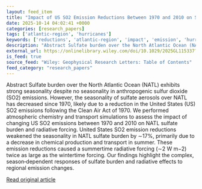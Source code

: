 ```yaml
---
layout: feed_item
title: "Impact of US SO2 Emission Reductions Between 1970 and 2010 on Seasonal Sulfate Aerosol Burden and Radiative Forcing Over the North Atlantic"
date: 2025-10-14 04:02:41 +0000
categories: [research_papers]
tags: ['atlantic-region', 'hurricanes']
keywords: ['reductions', 'atlantic-region', 'impact', 'emission', 'hurricanes']
description: "Abstract Sulfate burden over the North Atlantic Ocean (NATL) exhibits strong seasonality despite no seasonality in anthropogenic sulfur dioxide (SO2) emissions"
external_url: https://onlinelibrary.wiley.com/doi/10.1029/2025GL115337?af=R
is_feed: true
source_feed: "Wiley: Geophysical Research Letters: Table of Contents"
feed_category: "research_papers"
---
```


Abstract Sulfate burden over the North Atlantic Ocean (NATL) exhibits strong seasonality despite no seasonality in anthropogenic sulfur dioxide (SO2) emissions. However, the seasonality of sulfate aerosols over NATL has decreased since 1970, likely due to a reduction in the United States (US) SO2 emissions following the Clean Air Act of 1970. We performed atmospheric chemistry and transport simulations to assess the impact of changing US SO2 emissions between 1970 and 2010 on NATL sulfate burden and radiative forcing. United States SO2 emission reductions weakened the seasonality in NATL sulfate burden by ∼17%, primarily due to a decrease in chemical production and transport in summer. These emission reductions caused a summertime radiative forcing (∼2 W m−2) twice as large as the wintertime forcing. Our findings highlight the complex, season‐dependent responses of sulfate burden and radiative effects to regional emission changes.

[Read original article](https://onlinelibrary.wiley.com/doi/10.1029/2025GL115337?af=R)
